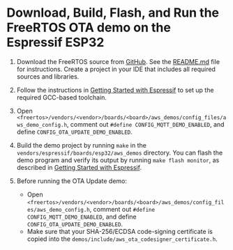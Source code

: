 # Download, Build, Flash, and Run the FreeRTOS OTA demo on the Espressif ESP32<a name="download-ota-esp"></a>

1. Download the FreeRTOS source from [GitHub](https://github.com/aws/amazon-freertos)\. See the [ README\.md](https://github.com/aws/amazon-freertos/blob/master/README.md) file for instructions\. Create a project in your IDE that includes all required sources and libraries\.

1. Follow the instructions in [Getting Started with Espressif](https://docs.aws.amazon.com/freertos/latest/userguide/getting_started_espressif.html) to set up the required GCC\-based toolchain\.

1.  Open `<freertos>/vendors/<vendor>/boards/<board>/aws_demos/config_files/aws_demo_config.h`, comment out `#define CONFIG_MQTT_DEMO_ENABLED`, and define `CONFIG_OTA_UPDATE_DEMO_ENABLED`\.

1. Build the demo project by running `make` in the `vendors/espressif/boards/esp32/aws_demos` directory\. You can flash the demo program and verify its output by running `make flash monitor`, as described in [Getting Started with Espressif](https://docs.aws.amazon.com/freertos/latest/userguide/getting_started_espressif.html)\.

1. Before running the OTA Update demo:
   +  Open `<freertos>/vendors/<vendor>/boards/<board>/aws_demos/config_files/aws_demo_config.h`, comment out `#define CONFIG_MQTT_DEMO_ENABLED`, and define `CONFIG_OTA_UPDATE_DEMO_ENABLED`\.
   + Make sure that your SHA\-256/ECDSA code\-signing certificate is copied into the `demos/include/aws_ota_codesigner_certificate.h`\.